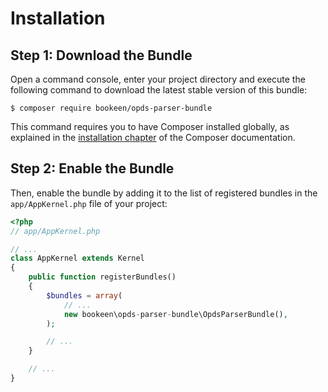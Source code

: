 Installation
============

Step 1: Download the Bundle
---------------------------

Open a command console, enter your project directory and execute the
following command to download the latest stable version of this bundle:

```console
$ composer require bookeen/opds-parser-bundle
```

This command requires you to have Composer installed globally, as explained
in the [installation chapter](https://getcomposer.org/doc/00-intro.md)
of the Composer documentation.

Step 2: Enable the Bundle
-------------------------

Then, enable the bundle by adding it to the list of registered bundles
in the `app/AppKernel.php` file of your project:

```php
<?php
// app/AppKernel.php

// ...
class AppKernel extends Kernel
{
    public function registerBundles()
    {
        $bundles = array(
            // ...
            new bookeen\opds-parser-bundle\OpdsParserBundle(),
        );

        // ...
    }

    // ...
}
```
